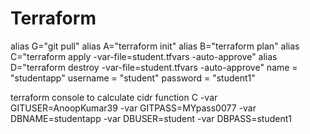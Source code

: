 # Terraform

alias G="git pull"
alias A="terraform init"
alias B="terraform plan"
alias C="terraform apply -var-file=student.tfvars -auto-approve"
alias D="terraform destroy -var-file=student.tfvars -auto-approve"
  name                 = "studentapp"
  username             = "student"
  password             = "student1"

terraform console to calculate cidr function
C -var GITUSER=AnoopKumar39 -var GITPASS=MYpass0077 -var DBNAME=studentapp -var DBUSER=student -var DBPASS=student1 